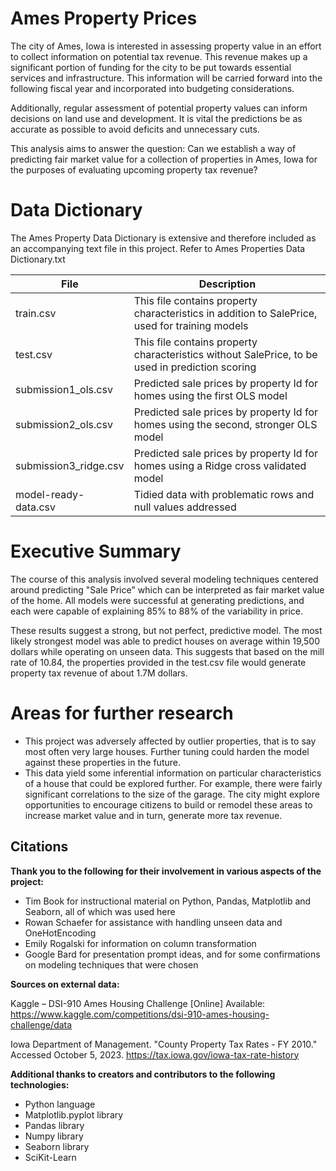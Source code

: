 # Ames Property Prices

The city of Ames, Iowa is interested in assessing property value in an effort to collect information on potential tax revenue. This revenue makes up a significant portion of funding for the city to be put towards essential services and infrastructure. This information will be carried forward into the following fiscal year and incorporated into budgeting considerations. 

Additionally, regular assessment of potential property values can inform decisions on land use and development. It is vital the predictions be as accurate as possible to avoid deficits and unnecessary cuts.

This analysis aims to answer the question: Can we establish a way of predicting fair market value for a collection of properties in Ames, Iowa for the purposes of evaluating upcoming property tax revenue? 

# Data Dictionary

The Ames Property Data Dictionary is extensive and therefore included as an accompanying text file in this project. Refer to Ames Properties Data Dictionary.txt

|File|Description|
|---|---|
|train.csv| This file contains property characteristics in addition to SalePrice, used for training models
|test.csv| This file contains property characteristics without SalePrice, to be used in prediction scoring
|submission1_ols.csv | Predicted sale prices by property Id for homes using the first OLS model
|submission2_ols.csv | Predicted sale prices by property Id for homes using the second, stronger OLS model
|submission3_ridge.csv | Predicted sale prices by property Id for homes using a Ridge cross validated model
|model-ready-data.csv | Tidied data with problematic rows and null values addressed


# Executive Summary

The course of this analysis involved several modeling techniques centered around predicting "Sale Price" which can be interpreted as fair market value of the home. All models were successful at generating predictions, and each were capable of explaining 85% to 88% of the variability in price. 

These results suggest a strong, but not perfect, predictive model. The most likely strongest model was able to predict houses on average within 19,500 dollars while operating on unseen data. This suggests that based on the mill rate of 10.84, the properties provided in the test.csv file would generate property tax revenue of about 1.7M dollars. 


# Areas for further research

- This project was adversely affected by outlier properties, that is to say most often very large houses. Further tuning could harden the model against these properties in the future. 
- This data yield some inferential information on particular characteristics of a house that could be explored further. For example, there were fairly significant correlations to the size of the garage. The city might explore opportunities to encourage citizens to build or remodel these areas to increase market value and in turn, generate more tax revenue. 

## Citations

**Thank you to the following for their involvement in various aspects of the project:**

- Tim Book for instructional material on Python, Pandas, Matplotlib and Seaborn, all of which was used here
- Rowan Schaefer for assistance with handling unseen data and OneHotEncoding
- Emily Rogalski for information on column transformation
- Google Bard for presentation prompt ideas, and for some confirmations on modeling techniques that were chosen


**Sources on external data:**

Kaggle – DSI-910 Ames Housing Challenge  [Online] Available: https://www.kaggle.com/competitions/dsi-910-ames-housing-challenge/data

Iowa Department of Management. "County Property Tax Rates - FY 2010." Accessed October 5, 2023. https://tax.iowa.gov/iowa-tax-rate-history


**Additional thanks to creators and contributors to the following technologies:**

- Python language
- Matplotlib.pyplot library 
- Pandas library
- Numpy library
- Seaborn library
- SciKit-Learn

